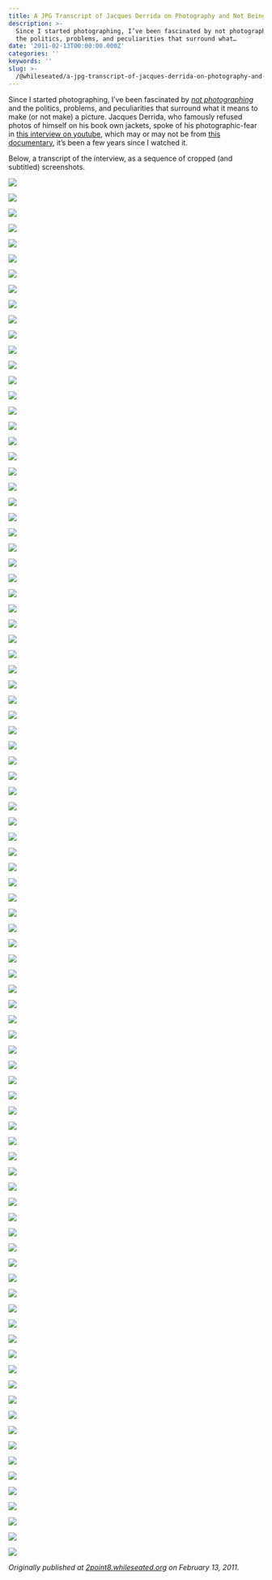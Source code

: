 ```yaml
---
title: A JPG Transcript of Jacques Derrida on Photography and Not Being Photographed
description: >-
  Since I started photographing, I’ve been fascinated by not photographing and
  the politics, problems, and peculiarities that surround what…
date: '2011-02-13T00:00:00.000Z'
categories: ''
keywords: ''
slug: >-
  /@whileseated/a-jpg-transcript-of-jacques-derrida-on-photography-and-not-being-photographed-64f22bbac06c
---
```


Since I started photographing, I’ve been fascinated by [_not photographing_](http://unphotographable.com/) and the politics, problems, and peculiarities that surround what it means to make (or not make) a picture. Jacques Derrida, who famously refused photos of himself on his book own jackets, spoke of his photographic-fear in [this interview on youtube](http://www.youtube.com/watch?v=4RjLOxrloJ0), which may or may not be from [this documentary](http://www.imdb.com/title/tt0303326/), it’s been a few years since I watched it.

Below, a transcript of the interview, as a sequence of cropped (and subtitled) screenshots.

![](https://cdn-images-1.medium.com/max/800/0*a5bNiFDAh6OFnBwh.jpg)

![](https://cdn-images-1.medium.com/max/800/0*-bFYzp_Jaj7XSS2w.jpg)

![](https://cdn-images-1.medium.com/max/800/0*XdcuKZdgs774s514.jpg)

![](https://cdn-images-1.medium.com/max/800/0*a2n-ICLOQBUNvkiO.jpg)

![](https://cdn-images-1.medium.com/max/800/0*lYgFnaU3yk5Cm_Gn.jpg)

![](https://cdn-images-1.medium.com/max/800/0*2qLOV3ZTfNbtdLrC.jpg)

![](https://cdn-images-1.medium.com/max/800/0*jbf4GUQYbZ6ZID6M.jpg)

![](https://cdn-images-1.medium.com/max/800/0*gpWmUHlqjx8m6Fsm.jpg)

![](https://cdn-images-1.medium.com/max/800/0*0gLGw6iiduyR12EG.jpg)

![](https://cdn-images-1.medium.com/max/800/0*hI578xOUIQZtCW3M.jpg)

![](https://cdn-images-1.medium.com/max/800/0*slwc2xJuzKr4CoBV.jpg)

![](https://cdn-images-1.medium.com/max/800/0*emi9_ncB3S7LdfDy.jpg)

![](https://cdn-images-1.medium.com/max/800/0*qalgROFDEgs0TLhM.jpg)

![](https://cdn-images-1.medium.com/max/800/0*FA0TOks3kc-H0_8Z.jpg)

![](https://cdn-images-1.medium.com/max/800/0*wX-oG2w7uI7QVOS-.jpg)

![](https://cdn-images-1.medium.com/max/800/0*6czS8WQ_xQeaRD-t.jpg)

![](https://cdn-images-1.medium.com/max/800/0*YqfdGvGhYvwzGi0Q.jpg)

![](https://cdn-images-1.medium.com/max/800/0*Gs6d9WEB58sVN4-2.jpg)

![](https://cdn-images-1.medium.com/max/800/0*GQ5hd27nytUygdko.jpg)

![](https://cdn-images-1.medium.com/max/800/0*jL0eBkpcmmtz8Y3k.jpg)

![](https://cdn-images-1.medium.com/max/800/0*9_248vPE57WFl7uY.jpg)

![](https://cdn-images-1.medium.com/max/800/0*UbANMFV7AT-K2nnm.jpg)

![](https://cdn-images-1.medium.com/max/800/0*i1aXTFtiBFGlZdRL.jpg)

![](https://cdn-images-1.medium.com/max/800/0*Lqt_ZZu2rK9pYO5a.jpg)

![](https://cdn-images-1.medium.com/max/800/0*WlmDY0xyZdvry15G.jpg)

![](https://cdn-images-1.medium.com/max/800/0*midxQb1uVb2Ofay3.jpg)

![](https://cdn-images-1.medium.com/max/800/0*eCYSOn7VTCMm4csY.jpg)

![](https://cdn-images-1.medium.com/max/800/0*umQ_hSUYEIPSpTqy.jpg)

![](https://cdn-images-1.medium.com/max/800/0*AM0y7tRC8J0ekWku.jpg)

![](https://cdn-images-1.medium.com/max/800/0*isGRar9uaD-30tTx.jpg)

![](https://cdn-images-1.medium.com/max/800/0*mF7BWe53Dzlw3OEB.jpg)

![](https://cdn-images-1.medium.com/max/800/0*KPhBWkU6ZbZfs8UY.jpg)

![](https://cdn-images-1.medium.com/max/800/0*WyXoqVafSNd66lll.jpg)

![](https://cdn-images-1.medium.com/max/800/0*EMuCG4K9RUFHvnA3.jpg)

![](https://cdn-images-1.medium.com/max/800/0*YuxMZC_mkiej7VFY.jpg)

![](https://cdn-images-1.medium.com/max/800/0*OFKZXzO676sMek1g.jpg)

![](https://cdn-images-1.medium.com/max/800/0*qLxdN9Pf1TKJGlJ1.jpg)

![](https://cdn-images-1.medium.com/max/800/0*rvYskfIV3nIJLTQT.jpg)

![](https://cdn-images-1.medium.com/max/800/0*5tqOqQqcbT0KDEr2.jpg)

![](https://cdn-images-1.medium.com/max/800/0*0tg1o12uo2DSXT-x.jpg)

![](https://cdn-images-1.medium.com/max/800/0*Sp0DcMbliStKtE1N.jpg)

![](https://cdn-images-1.medium.com/max/800/0*ixHCAo3QZRhLsUd4.jpg)

![](https://cdn-images-1.medium.com/max/800/0*OIyaNj_C7g0nJ5g-.jpg)

![](https://cdn-images-1.medium.com/max/800/0*sfrzkDoRIRF93eBP.jpg)

![](https://cdn-images-1.medium.com/max/800/0*hZGO46Nz3PFWRS4l.jpg)

![](https://cdn-images-1.medium.com/max/800/0*TDf8NDUcSlCkypsS.jpg)

![](https://cdn-images-1.medium.com/max/800/0*VX9w4O78R_T6YnNr.jpg)

![](https://cdn-images-1.medium.com/max/800/0*SM8d5hPCKvRQP8Xy.jpg)

![](https://cdn-images-1.medium.com/max/800/0*xiVsleJeUGoXcsZr.jpg)

![](https://cdn-images-1.medium.com/max/800/0*BEqSKr4RAnaW8CDa.jpg)

![](https://cdn-images-1.medium.com/max/800/0*YDwu8SWop1dWd1ZG.jpg)

![](https://cdn-images-1.medium.com/max/800/0*qs_3o4qNd44_v9zi.jpg)

![](https://cdn-images-1.medium.com/max/800/0*EVzvl9CKvIOgBs7m.jpg)

![](https://cdn-images-1.medium.com/max/800/0*dhh4kpGFxXNr8zet.jpg)

![](https://cdn-images-1.medium.com/max/800/0*isQ43XGWve1V6BUA.jpg)

![](https://cdn-images-1.medium.com/max/800/0*4Lf9XsSOSXjg_wUH.jpg)

![](https://cdn-images-1.medium.com/max/800/0*8VQPZSz_U4gZbhcU.jpg)

![](https://cdn-images-1.medium.com/max/800/0*UiRvwcbDPszRu2Y_.jpg)

![](https://cdn-images-1.medium.com/max/800/0*kNiwzitMyB_nhGp3.jpg)

![](https://cdn-images-1.medium.com/max/800/0*qVO78AXcWk04gXBr.jpg)

![](https://cdn-images-1.medium.com/max/800/0*gdPyApLHbVxfU0hZ.jpg)

![](https://cdn-images-1.medium.com/max/800/0*Wh6qkhafT1wNie3t.jpg)

![](https://cdn-images-1.medium.com/max/800/0*qm8iq66R4_EHLVWu.jpg)

![](https://cdn-images-1.medium.com/max/800/0*DEhin19t7EQle6-4.jpg)

![](https://cdn-images-1.medium.com/max/800/0*rWDp108EOAhRhsKB.jpg)

![](https://cdn-images-1.medium.com/max/800/0*kVH1pHnkZhj_IgWM.jpg)

![](https://cdn-images-1.medium.com/max/800/0*69HGnUFWWawQTwRO.jpg)

![](https://cdn-images-1.medium.com/max/800/0*W_IAe1FB6unrscFS.jpg)

![](https://cdn-images-1.medium.com/max/800/0*zJxzVxgzlKUS6IsE.jpg)

![](https://cdn-images-1.medium.com/max/800/0*35C3xLgX5hZ0crQM.jpg)

![](https://cdn-images-1.medium.com/max/800/0*d2GXGMzlFZuht1zE.jpg)

![](https://cdn-images-1.medium.com/max/800/0*19fN_cw-2NXojmf2.jpg)

![](https://cdn-images-1.medium.com/max/800/0*abkh-gVlyGSncZd-.jpg)

![](https://cdn-images-1.medium.com/max/800/0*oD0z8HqOtxDlDmNA.jpg)

![](https://cdn-images-1.medium.com/max/800/0*h0mKYG6EmNw-k1lI.jpg)

![](https://cdn-images-1.medium.com/max/800/0*PV_tg_aKSVbZI_BS.jpg)

![](https://cdn-images-1.medium.com/max/800/0*nH3hPtSne-Od7Avn.jpg)

![](https://cdn-images-1.medium.com/max/800/0*V-QaZ989crJUNnGz.jpg)

![](https://cdn-images-1.medium.com/max/800/0*UueY3INHUC5iSonq.jpg)

![](https://cdn-images-1.medium.com/max/800/0*Paq5l1AdbN0s1iD0.jpg)

![](https://cdn-images-1.medium.com/max/800/0*2gmBdhIoh55UdNmI.jpg)

![](https://cdn-images-1.medium.com/max/800/0*egNpJvAf0syu37Wd.jpg)

![](https://cdn-images-1.medium.com/max/800/0*qCp8UnxYdrHOzCup.jpg)

![](https://cdn-images-1.medium.com/max/800/0*1aG-lVh46QL7rvOk.jpg)

![](https://cdn-images-1.medium.com/max/800/0*kHTAxlkf4O9XUU7o.jpg)

![](https://cdn-images-1.medium.com/max/800/0*JrSDgifV3GxqmmL4.jpg)

![](https://cdn-images-1.medium.com/max/800/0*W0iJWf_uY2hrV4Sm.jpg)

![](https://cdn-images-1.medium.com/max/800/0*87wpAs3YXZ2CTa_I.jpg)

![](https://cdn-images-1.medium.com/max/800/0*T7jZbmHeNMbqtYWA.jpg)

![](https://cdn-images-1.medium.com/max/800/0*2-2DAH6GExNzafuT.jpg)

![](https://cdn-images-1.medium.com/max/800/0*qURW6372YG_vWqb5.jpg)

_Originally published at_ [_2point8.whileseated.org_](http://2point8.whileseated.org/2011/02/13/a-jpg-transcript-of-jacques-derrida-on-photography-and-not-being-photographed/) _on February 13, 2011._